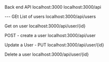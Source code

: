 Back end API
localhost:3000
localhost:3000/api

--- GEt List of users
localhost:3000/api/users

Get on user
localhost:3000/api/user/{id}

POST  - create a user
localhost:3000/api/user

Update a User - PUT
localhost:3000/api/user/{id}

Delete a user
localhost:3000/api/user/{id}
